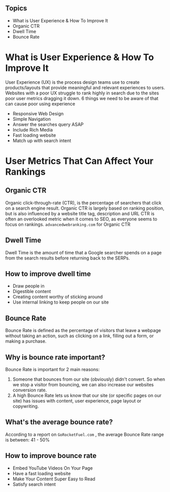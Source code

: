 ## Topics
- What is User Experience & How To Improve It
- Organic CTR
- Dwell Time
- Bounce Rate

# What is User Experience & How To Improve It
User Experience (UX) is the process design teams use to create products/layouts that provide meaningful and relevant experiences to users.
Websites with a poor UX struggle to rank highly in search due to the sites poor user metrics dragging it down.
6 things we need to be aware of that can cause poor using experience
- Responsive Web Design
- Simple Navigation
- Answer the searches query ASAP
- Include Rich Media
- Fast loading website
- Match up with search intent

# User Metrics That Can Affect Your Rankings
## Organic CTR
Organic click-through-rate (CTR), is the percentage of searchers that click on a search engine result.
Organic CTR is largely based on ranking position, but is also influenced by a website title tag, description and URL
CTR is often an overlooked metric when it comes to SEO, as everyone seems to focus on rankings.
`advancedwebranking.com` for Organic CTR

## Dwell Time
Dwell Time is the amount of time that a Google searcher spends on a page from the search results before returning back to the SERPs.

## How to improve dwell time
- Draw people in
- Digestible content
- Creating content worthy of sticking around
- Use internal linking to keep people on our site

## Bounce Rate
Bounce Rate is defined as the percentage of visitors that leave a webpage without taking an action, such as clicking on a link, filling out a form, or making a purchase.

## Why is bounce rate important?
Bounce Rate is important for 2 main reasons:
1. Someone that bounces from our site (obviously) didn't convert. So when we stop a visitor from bouncing, we can also increase our websites conversion rate.
2. A high Bounce Rate lets us know that our site (or specific pages on our site) has issues with content, user experience, page layout or copywriting.

## What's the average bounce rate?
According to a report on `GoRocketFuel.com` , the average Bounce Rate range is between: 41 - 50%

## How to improve bounce rate
-  Embed YouTube Videos On Your Page
- Have a fast loading website
- Make Your Content Super Easy to Read
- Satisfy search intent

